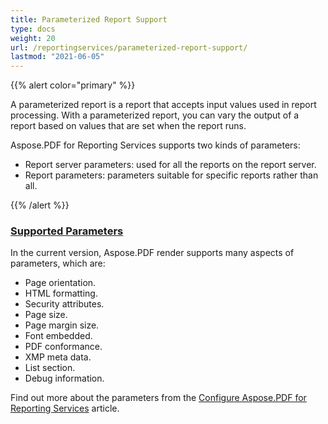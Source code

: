 ```yaml
---
title: Parameterized Report Support
type: docs
weight: 20
url: /reportingservices/parameterized-report-support/
lastmod: "2021-06-05"
---
```


{{% alert color="primary" %}}

A parameterized report is a report that accepts input values used in report processing. With a parameterized report, you can vary the output of a report based on values that are set when the report runs.

Aspose.PDF for Reporting Services supports two kinds of parameters:

- Report server parameters: used for all the reports on the report server.
- Report parameters: parameters suitable for specific reports rather than all.

{{% /alert %}}
### <ins>**Supported Parameters**
In the current version, Aspose.PDF render supports many aspects of parameters, which are:

- Page orientation.
- HTML formatting.
- Security attributes.
- Page size.
- Page margin size.
- Font embedded.
- PDF conformance.
- XMP meta data.
- List section.
- Debug information.

Find out more about the parameters from the [Configure Aspose.PDF for Reporting Services](/pdf/reportingservices/configure-aspose-pdf-for-reporting-services/) article.
